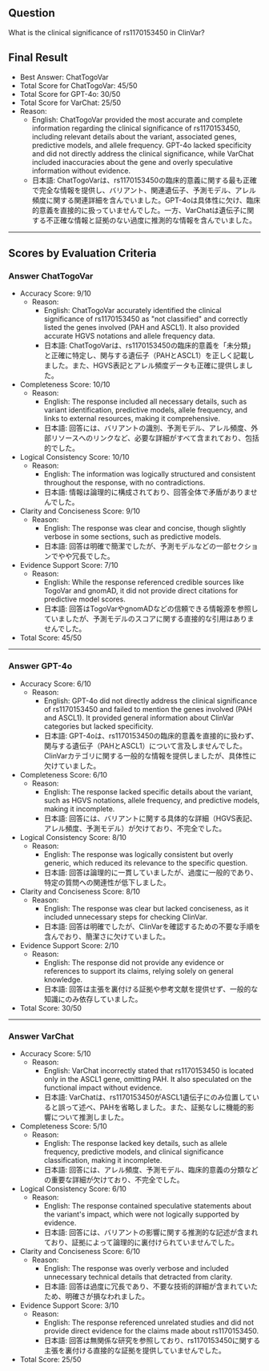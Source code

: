 ## Question

What is the clinical significance of rs1170153450 in ClinVar?

## Final Result

- Best Answer: ChatTogoVar
- Total Score for ChatTogoVar: 45/50
- Total Score for GPT-4o: 30/50
- Total Score for VarChat: 25/50
- Reason:
  - English: ChatTogoVar provided the most accurate and complete information regarding the clinical significance of rs1170153450, including relevant details about the variant, associated genes, predictive models, and allele frequency. GPT-4o lacked specificity and did not directly address the clinical significance, while VarChat included inaccuracies about the gene and overly speculative information without evidence.
  - 日本語: ChatTogoVarは、rs1170153450の臨床的意義に関する最も正確で完全な情報を提供し、バリアント、関連遺伝子、予測モデル、アレル頻度に関する関連詳細を含んでいました。GPT-4oは具体性に欠け、臨床的意義を直接的に扱っていませんでした。一方、VarChatは遺伝子に関する不正確な情報と証拠のない過度に推測的な情報を含んでいました。

---

## Scores by Evaluation Criteria

### Answer ChatTogoVar
- Accuracy Score: 9/10
  - Reason: 
    - English: ChatTogoVar accurately identified the clinical significance of rs1170153450 as "not classified" and correctly listed the genes involved (PAH and ASCL1). It also provided accurate HGVS notations and allele frequency data.
    - 日本語: ChatTogoVarは、rs1170153450の臨床的意義を「未分類」と正確に特定し、関与する遺伝子（PAHとASCL1）を正しく記載しました。また、HGVS表記とアレル頻度データも正確に提供しました。
- Completeness Score: 10/10
  - Reason: 
    - English: The response included all necessary details, such as variant identification, predictive models, allele frequency, and links to external resources, making it comprehensive.
    - 日本語: 回答には、バリアントの識別、予測モデル、アレル頻度、外部リソースへのリンクなど、必要な詳細がすべて含まれており、包括的でした。
- Logical Consistency Score: 10/10
  - Reason: 
    - English: The information was logically structured and consistent throughout the response, with no contradictions.
    - 日本語: 情報は論理的に構成されており、回答全体で矛盾がありませんでした。
- Clarity and Conciseness Score: 9/10
  - Reason: 
    - English: The response was clear and concise, though slightly verbose in some sections, such as predictive models.
    - 日本語: 回答は明確で簡潔でしたが、予測モデルなどの一部セクションでやや冗長でした。
- Evidence Support Score: 7/10
  - Reason: 
    - English: While the response referenced credible sources like TogoVar and gnomAD, it did not provide direct citations for predictive model scores.
    - 日本語: 回答はTogoVarやgnomADなどの信頼できる情報源を参照していましたが、予測モデルのスコアに関する直接的な引用はありませんでした。
- Total Score: 45/50

---

### Answer GPT-4o
- Accuracy Score: 6/10
  - Reason: 
    - English: GPT-4o did not directly address the clinical significance of rs1170153450 and failed to mention the genes involved (PAH and ASCL1). It provided general information about ClinVar categories but lacked specificity.
    - 日本語: GPT-4oは、rs1170153450の臨床的意義を直接的に扱わず、関与する遺伝子（PAHとASCL1）について言及しませんでした。ClinVarカテゴリに関する一般的な情報を提供しましたが、具体性に欠けていました。
- Completeness Score: 6/10
  - Reason: 
    - English: The response lacked specific details about the variant, such as HGVS notations, allele frequency, and predictive models, making it incomplete.
    - 日本語: 回答には、バリアントに関する具体的な詳細（HGVS表記、アレル頻度、予測モデル）が欠けており、不完全でした。
- Logical Consistency Score: 8/10
  - Reason: 
    - English: The response was logically consistent but overly generic, which reduced its relevance to the specific question.
    - 日本語: 回答は論理的に一貫していましたが、過度に一般的であり、特定の質問への関連性が低下しました。
- Clarity and Conciseness Score: 8/10
  - Reason: 
    - English: The response was clear but lacked conciseness, as it included unnecessary steps for checking ClinVar.
    - 日本語: 回答は明確でしたが、ClinVarを確認するための不要な手順を含んでおり、簡潔さに欠けていました。
- Evidence Support Score: 2/10
  - Reason: 
    - English: The response did not provide any evidence or references to support its claims, relying solely on general knowledge.
    - 日本語: 回答は主張を裏付ける証拠や参考文献を提供せず、一般的な知識にのみ依存していました。
- Total Score: 30/50

---

### Answer VarChat
- Accuracy Score: 5/10
  - Reason: 
    - English: VarChat incorrectly stated that rs1170153450 is located only in the ASCL1 gene, omitting PAH. It also speculated on the functional impact without evidence.
    - 日本語: VarChatは、rs1170153450がASCL1遺伝子にのみ位置していると誤って述べ、PAHを省略しました。また、証拠なしに機能的影響について推測しました。
- Completeness Score: 5/10
  - Reason: 
    - English: The response lacked key details, such as allele frequency, predictive models, and clinical significance classification, making it incomplete.
    - 日本語: 回答には、アレル頻度、予測モデル、臨床的意義の分類などの重要な詳細が欠けており、不完全でした。
- Logical Consistency Score: 6/10
  - Reason: 
    - English: The response contained speculative statements about the variant's impact, which were not logically supported by evidence.
    - 日本語: 回答には、バリアントの影響に関する推測的な記述が含まれており、証拠によって論理的に裏付けられていませんでした。
- Clarity and Conciseness Score: 6/10
  - Reason: 
    - English: The response was overly verbose and included unnecessary technical details that detracted from clarity.
    - 日本語: 回答は過度に冗長であり、不要な技術的詳細が含まれていたため、明確さが損なわれました。
- Evidence Support Score: 3/10
  - Reason: 
    - English: The response referenced unrelated studies and did not provide direct evidence for the claims made about rs1170153450.
    - 日本語: 回答は無関係な研究を参照しており、rs1170153450に関する主張を裏付ける直接的な証拠を提供していませんでした。
- Total Score: 25/50